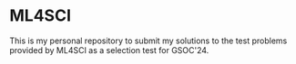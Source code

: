 # ML4SCI
This is my personal repository to submit my solutions to the test problems provided by ML4SCI as a selection test for GSOC'24.

